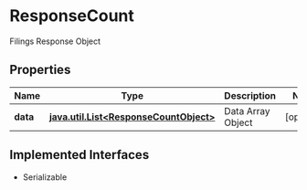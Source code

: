 

# ResponseCount

Filings Response Object

## Properties

Name | Type | Description | Notes
------------ | ------------- | ------------- | -------------
**data** | [**java.util.List&lt;ResponseCountObject&gt;**](ResponseCountObject.md) | Data Array Object |  [optional]


## Implemented Interfaces

* Serializable


